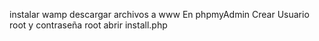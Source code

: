 instalar wamp
descargar archivos a www
En phpmyAdmin Crear Usuario root y contraseña root
abrir install.php